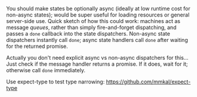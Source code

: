 You should make states be optionally async (ideally at low runtime cost for
non-async states); would be super useful for loading resources or general
server-side use. Quick sketch of how this could work: machines act as message
*queues*, rather than simply fire-and-forget dispatching, and passes a `done`
callback into the state dispatchers. Non-async state dispatchers instantly call
`done`; async state handlers call `done` after waiting for the returned
promise.

Actually you don't need explicit async vs non-async dispatchers for this...
Just check if the message handler returns a promise. If it does, wait for it;
otherwise call `done` immediately.

Use expect-type to test type narrowing: https://github.com/mmkal/expect-type
